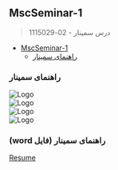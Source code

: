 ## MscSeminar-1

> درس سمینار - 02-1115029

- [MscSeminar-1](#MscSeminar-1)
    * [راهنمای سمینار](#راهنمای-سمینار)
    
###    راهنمای سمینار
 
![Logo](https://github.com/AliRazavi-edu/PNU_3991/blob/master/image/seminar1.png)
<br>
![Logo](https://github.com/AliRazavi-edu/PNU_3991/blob/master/image/seminar%202.png)
<br>
![Logo](https://github.com/AliRazavi-edu/PNU_3991/blob/master/image/seminar%203%20.png)
<br>
![Logo](https://github.com/AliRazavi-edu/PNU_3991/blob/master/image/seminar%204.png)

###   (word فایل) راهنمای سمینار  

[Resume](/assessment/_AR_920304_Seminar_Scoring.docx)
